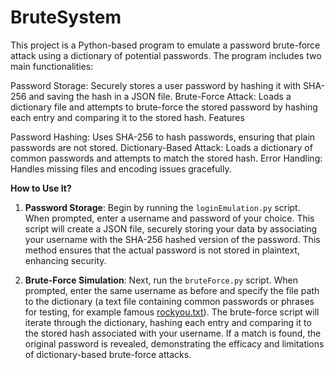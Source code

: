 # BruteSystem
This project is a Python-based program to emulate a password brute-force attack using a dictionary of potential passwords. The program includes two main functionalities:

Password Storage: Securely stores a user password by hashing it with SHA-256 and saving the hash in a JSON file.
Brute-Force Attack: Loads a dictionary file and attempts to brute-force the stored password by hashing each entry and comparing it to the stored hash.
Features

Password Hashing: Uses SHA-256 to hash passwords, ensuring that plain passwords are not stored.
Dictionary-Based Attack: Loads a dictionary of common passwords and attempts to match the stored hash.
Error Handling: Handles missing files and encoding issues gracefully.

**How to Use It?**

1. **Password Storage**: Begin by running the `loginEmulation.py` script. When prompted, enter a username and password of your choice. This script will create a JSON file, securely storing your data by associating your username with the SHA-256 hashed version of the password. This method ensures that the actual password is not stored in plaintext, enhancing security.

2. **Brute-Force Simulation**: Next, run the `bruteForce.py` script. When prompted, enter the same username as before and specify the file path to the dictionary (a text file containing common passwords or phrases for testing, for example famous [rockyou.txt]([url](https://github.com/ohmybahgosh/RockYou2021.txt))). The brute-force script will iterate through the dictionary, hashing each entry and comparing it to the stored hash associated with your username. If a match is found, the original password is revealed, demonstrating the efficacy and limitations of dictionary-based brute-force attacks.


